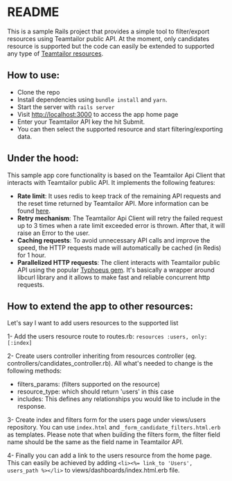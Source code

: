 # README

This is a sample Rails project that provides a simple tool to filter/export resources using Teamtailor public API. At
the moment, only candidates resource is supported but the code can easily be extended to supported any type
of [Teamtailor resources](https://docs.teamtailor.com/).

## How to use:

* Clone the repo
* Install dependencies using `bundle install` and `yarn`.
* Start the server with `rails server`
* Visit [http://localhost:3000](http://localhost:3000) to access the app home page
* Enter your Teamtailor API key the hit Submit.
* You can then select the supported resource and start filtering/exporting data.

## Under the hood:

This sample app core functionality is based on the Teamtailor Api Client that interacts with Teamtailor public API. It
implements the following features:

* **Rate limit**: It uses redis to keep track of the remaining API requests and the reset time returned by Teamtailor
  API. More information can be found [here](https://docs.teamtailor.com/#rate-limit).
* **Retry mechanism**: The Teamtailor Api Client will retry the failed request up to 3 times when a rate limit exceeded
  error is thrown. After that, it will raise an Error to the user.
* **Caching requests**: To avoid unnecessary API calls and improve the speed, the HTTP requests made will automatically
  be cached (in Redis) for 1 hour.
* **Parallelized HTTP requests**: The client interacts with Teamtailor public API using the
  popular [Typhoeus gem](https://github.com/typhoeus/typhoeus). It's basically a wrapper around libcurl library and it
  allows to make fast and reliable concurrent http requests.

## How to extend the app to other resources:

Let's say I want to add users resources to the supported list

1- Add the users resource route to routes.rb: `resources :users, only: [:index]`

2- Create users controller inheriting from resources controller (eg. controllers/candidates_controller.rb). All what's
needed to change is the following methods:

* filters_params: (filters supported on the resource)
* resource_type: which should return 'users' in this case
* includes: This defines any relationships you would like to include in the response.

3- Create index and filters form for the users page under views/users repository. You can use `index.html`
and `_form_candidate_filters.html.erb` as templates. Please note that when building the filters form, the filter field
name should be the same as the field name in Teamtailor API.

4- Finally you can add a link to the users resource from the home page. This can easily be achieved by
adding `<li><%= link_to 'Users', users_path %></li>` to views/dashboards/index.html.erb file.
